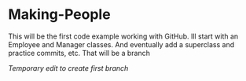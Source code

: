 # Making-People

This will be the first code example working with GitHub.
Ill start with an Employee and Manager classes. And eventually add a superclass and practice commits, etc.
That will be a branch

*Temporary edit to create first branch*
